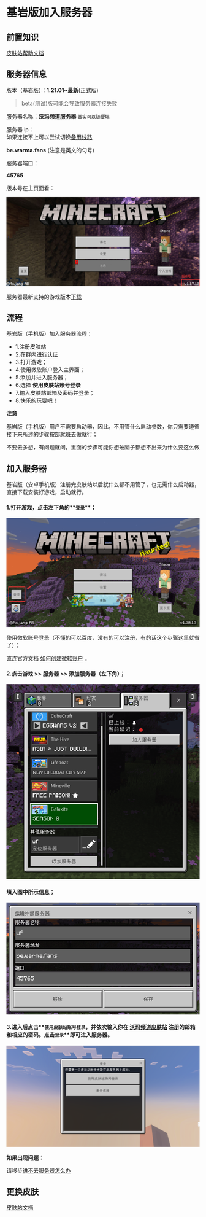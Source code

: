 # 基岩版加入服务器

## 前置知识

[皮肤站帮助文档](../First/Readme/pi-fu-zhan-wen-dang)

## 服务器信息

版本（基岩版）：**1.21.01~最新**(正式版)

> beta(测试)版可能会导致服务器连接失败

服务器名称：**沃玛频道服务器** `其实可以随便填`

服务器 ip：  
如果连接不上可以尝试切换[备用线路](../intro.md#server-ip)

**be.warma.fans** (注意是英文的句号)

服务器端口：

**45765**

版本号在主页面看：

![](<../assets/image%20(36).png>)

服务器最新支持的游戏版本[下载](https://pds.zroevn.cn/disk/s/EwH8UhNgMe3)


## 流程

基岩版（手机版）加入服务器流程：

- 1.注册皮肤站
- 2.在群内[进行认证](../First/Readme/pi-fu-zhan-wen-dang.md#qq-auth)
- 3.打开游戏；
- 4.使用微软账户登入主界面；
- 5.添加并进入服务器；
- 6.选择 **使用皮肤站账号登录**
- 7.输入皮肤站邮箱及密码并登录；
- 8.快乐的玩耍吧！

**注意**

基岩版（手机版）用户不需要启动器，因此，不用管什么启动参数，你只需要遵循接下来所述的步骤按部就班去做就行；

不要去多想，有问题就问，里面的步骤可能你想破脑子都想不出来为什么要这么做

## 加入服务器

基岩版（安卓手机版）注册完皮肤站以后就什么都不用管了，也无需什么启动器，直接下载安装好游戏，启动就行。

#### 1.打开游戏，点击左下角的**`登录`**；

![（图中的是未登录的状态）](../assets/be5.png)

使用微软账号登录（不懂的可以百度，没有的可以注册，有的话这个步骤这里就省了）；

直连官方文档 [如何创建微软账户](https://support.microsoft.com/zh-cn/account-billing/%E5%A6%82%E4%BD%95%E5%88%9B%E5%BB%BA%E6%96%B0%E7%9A%84-microsoft-%E5%B8%90%E6%88%B7-a84675c3-3e9e-17cf-2911-3d56b15c0aaf) 。

#### 2.点击游戏 >> 服务器 >> 添加服务器（左下角）；

![（图中的wf即为已添加的情况）](../assets/be2.png)

#### 填入图中所示信息；

![](../assets/be3.png)

#### 3.进入后点击**`使用皮肤站账号登录`**，并依次输入你在 [沃玛频道皮肤站](https://skin.warma.fans) 注册的邮箱和相应的密码。点击**`登录`**即可进入服务器。

![](../assets/be4.png)

**如果出现问题：**

请移步[进不去服务器怎么办](../Q&A/jin-bu-qu-de-yuan-yin.md)

## 更换皮肤

[皮肤站文档](../First/Readme/pi-fu-zhan-wen-dang)
